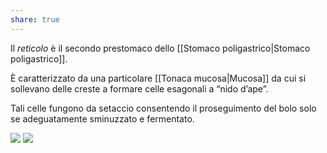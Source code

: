 ```yaml
---
share: true
---
```

Il *reticolo* è il secondo prestomaco dello [[Stomaco poligastrico|Stomaco poligastrico]].

È caratterizzato da una particolare [[Tonaca mucosa|Mucosa]] da cui si sollevano delle creste a formare celle esagonali a “nido d’ape”.

Tali celle fungono da setaccio consentendo il proseguimento del bolo solo se adeguatamente sminuzzato e fermentato.

![](b23fbdea0ebcfc0df6f4f428696e8dfe_MD5%201.png) ![](4419bcd1b656ca3a7d8120d853599468_MD5%201.png)